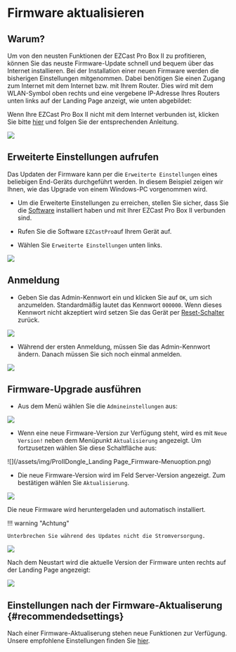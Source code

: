 # Firmware aktualisieren

## Warum? 

Um von den neusten Funktionen der EZCast Pro Box II zu profitieren, können Sie das neuste Firmware-Update schnell und bequem über das Internet installieren. Bei der Installation einer neuen Firmware werden die bisherigen Einstellungen mitgenommen. Dabei benötigen Sie einen Zugang zum Internet mit dem Internet bzw. mit Ihrem Router. Dies wird mit dem WLAN-Symbol oben rechts und eine vergebene IP-Adresse Ihres Routers unten links auf der Landing Page anzeigt, wie unten abgebildet:

Wenn Ihre EZCast Pro Box II nicht mit dem Internet verbunden ist, klicken Sie bitte [hier](internet.md) und folgen Sie der entsprechenden Anleitung.

![](/assets/img/ProDongleII_connected_to_router.png)

## Erweiterte Einstellungen aufrufen

Das Updaten der Firmware kann per die `Erweiterte Einstellungen` eines beliebigen End-Geräts durchgeführt werden. In diesem Beispiel zeigen wir Ihnen, wie das Upgrade von einem Windows-PC vorgenommen wird.

* Um die Erweiterte Einstellungen zu erreichen, stellen Sie sicher, dass Sie die [Software](quickstart.md#InstallSoftware) installiert haben und mit Ihrer EZCast Pro Box II verbunden sind.

* Rufen Sie die Software `EZCastPro`auf Ihrem Gerät auf.

* Wählen Sie `Erweiterte Einstellungen` unten links.

![](/assets/img/ProII-Win-App-Advanced-Settings.png)

## Anmeldung

* Geben Sie das Admin-Kennwort ein und klicken Sie auf `OK`, um sich anzumelden. Standardmäßig lautet das Kennwort `000000`. Wenn dieses Kennwort nicht akzeptiert wird setzen Sie das Gerät per [Reset-Schalter](reset.md#zurücksetzen-per-reset-schalter) zurück.

![](/assets/img/EZCastII_Login.png)

* Während der ersten Anmeldung, müssen Sie das Admin-Kennwort ändern. Danach müssen Sie sich noch einmal anmelden.

![](/assets/img/new_password.png)

## Firmware-Upgrade ausführen

* Aus dem Menü wählen Sie die `Admineinstellungen` aus:

![](/assets/img/ezcastpro.II.select.admineinstellungen.png)

* Wenn eine neue Firmware-Version zur Verfügung steht, wird es mit `Neue Version!` neben dem Menüpunkt `Aktualisierung` angezeigt. Um fortzusetzen wählen Sie diese Schaltfläche aus:

![](/assets/img/ProIIDongle_Landing Page_Firmware-Menuoption.png)

* Die neue Firmware-Version wird im Feld Server-Version angezeigt. Zum bestätigen wählen Sie `Aktualisierung`.

![](/assets/img/ProIIDongle_Start.Upgrade.jpg)

Die neue Firmware wird heruntergeladen und automatisch installiert. 

!!! warning "Achtung"
    
	Unterbrechen Sie während des Updates nicht die Stromversorgung.

![](/assets/img/ProIIDongle_Firmware_installing.jpg)

Nach dem Neustart wird die aktuelle Version der Firmware unten rechts auf der Landing Page angezeigt:

![](/assets/img/ProIIDongle_Firmware-Version.jpg)

## Einstellungen nach der Firmware-Aktualiserung {#recommendedsettings}

Nach einer Firmware-Aktualiserung stehen neue Funktionen zur Verfügung. Unsere empfohlene Einstellungen finden Sie [hier](reset.md#recommendedsettings).
